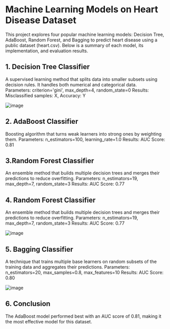 
# Machine Learning Models on Heart Disease Dataset
This project explores four popular machine learning models: Decision Tree, AdaBoost, Random Forest, and Bagging to predict heart disease using a public dataset (heart.csv). Below is a summary of each model, its implementation, and evaluation results.

## 1. Decision Tree Classifier
A supervised learning method that splits data into smaller subsets using decision rules. It handles both numerical and categorical data.
<br />Parameters: criterion='gini', max_depth=4, random_state=0
Results: Misclassified samples: X, Accuracy: Y

![image](https://github.com/user-attachments/assets/5f619b56-a17e-4e24-98bb-dde2446d9834)


## 2. AdaBoost Classifier
Boosting algorithm that turns weak learners into strong ones by weighting them.
Parameters: n_estimators=100, learning_rate=1.0
Results: AUC Score: 0.81

## 3.Random Forest Classifier
An ensemble method that builds multiple decision trees and merges their predictions to reduce overfitting.
Parameters: n_estimators=19, max_depth=7, random_state=3
Results: AUC Score: 0.77

## 4. Random Forest Classifier
An ensemble method that builds multiple decision trees and merges their predictions to reduce overfitting.
Parameters: n_estimators=19, max_depth=7, random_state=3
Results: AUC Score: 0.77

![image](https://github.com/user-attachments/assets/27a4b032-b829-4baf-9102-22611e7c61f6)


## 5. Bagging Classifier
A technique that trains multiple base learners on random subsets of the training data and aggregates their predictions.
Parameters: n_estimators=20, max_samples=0.8, max_features=10
Results: AUC Score: 0.80

![image](https://github.com/user-attachments/assets/c83c8555-7363-4d5f-aef8-f8279215f939)


## 6. Conclusion
The AdaBoost model performed best with an AUC score of 0.81, making it the most effective model for this dataset.

